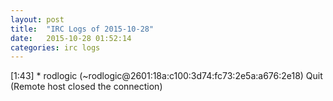 ```yaml
---
layout: post
title:  "IRC Logs of 2015-10-28"
date:   2015-10-28 01:52:14
categories: irc logs
---
```

<span class="irc-date">[1:43]</span> <span class="irc-navy">* rodlogic (~rodlogic@2601:18a:c100:3d74:fc73:2e5a:a676:2e18) Quit (Remote host closed the connection)</span><br />
